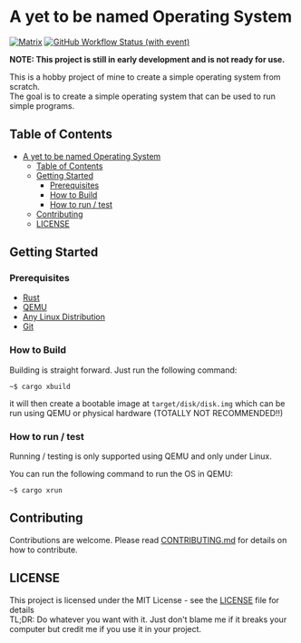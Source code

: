 # A yet to be named Operating System

[![Matrix](https://img.shields.io/matrix/osdev-general%3Apeerstudios.net?server_fqdn=matrix.peerstudios.net&logo=matrix&label=Chat%20with%20us!&color=red)](https://matrix.to/#/#osdev-general:peerstudios.net)
[![GitHub Workflow Status (with event)](https://img.shields.io/github/actions/workflow/status/mempler/operating_system/rust.yml)](https://github.com/Mempler/operating_system/actions/workflows/rust.yml)

**NOTE: This project is still in early development and is not ready for use.**

This is a hobby project of mine to create a simple operating system from scratch. \
The goal is to create a simple operating system that can be used to run simple programs.



## Table of Contents

- [A yet to be named Operating System](#a-yet-to-be-named-operating-system)
  - [Table of Contents](#table-of-contents)
  - [Getting Started](#getting-started)
    - [Prerequisites](#prerequisites)
    - [How to Build](#how-to-build)
    - [How to run / test](#how-to-run--test)
  - [Contributing](#contributing)
  - [LICENSE](#license)

## Getting Started

### Prerequisites

- [Rust](https://www.rust-lang.org/tools/install)
- [QEMU](https://www.qemu.org/download/)
- [Any Linux Distribution](https://www.linux.org/pages/download/)
- [Git](https://git-scm.com/downloads)

### How to Build

Building is straight forward. Just run the following command:
```
~$ cargo xbuild
```

it will then create a bootable image at `target/disk/disk.img` which can be run using QEMU or physical hardware (TOTALLY NOT RECOMMENDED!!)

### How to run / test

Running / testing is only supported using QEMU and only under Linux.

You can run the following command to run the OS in QEMU:
```
~$ cargo xrun
```

## Contributing

Contributions are welcome. Please read [CONTRIBUTING.md](CONTRIBUTING.md) for details on how to contribute.

## LICENSE

This project is licensed under the MIT License - see the [LICENSE](LICENSE) file for details \
TL;DR: Do whatever you want with it. Just don't blame me if it breaks your computer but credit me if you use it in your project.
